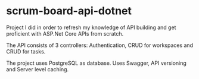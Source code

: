 # scrum-board-api-dotnet
Project I did in order to refresh my knowledge of API building and get proficient with ASP.Net Core APIs from scratch.

The API consists of 3 controllers: Authentication, CRUD for workspaces and CRUD for tasks.

The project uses PostgreSQL as database. Uses Swagger, API versioning and Server level caching.
